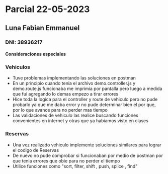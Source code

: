 

# Parcial 22-05-2023
## Luna Fabian Emmanuel
### DNI: 38936217
#### Consideraciones especiales




### Vehiculos
* Tuve problemas implementando las soluciones en postman
* En un principio cuando tenia el archivo demo.controller.js y demo.route.js funcionaba me imprimia por pantalla pero luego a medida que fui agregando lo demas empezo a tirar errores
* Hice toda la logica para el controller y route de vehiculo pero no pude probarlo ya que me daba error y no pude determinar bien el por que, por lo que avance para no perder mas tiempo
* Las validaciones de vehiculo las realice buscando funciones convenientes en internet y otras que ya habiamos visto en clases

### Reservas
* Una vez realizado vehiculo implemente soluciones similares para lograr el codigo de Reservas
* De nuevo no pude comprobar si funcionaban por medio de postman por que tenia errores que obie para no perder el tiempo
* Utilice funciones como "sort, filter, shift , push, splice , find"

